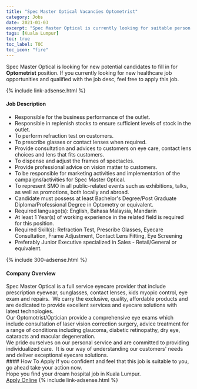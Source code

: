 ```yaml
---
title: "Spec Master Optical Vacancies Optometrist" 
category: Jobs 
date: 2021-01-03 
excerpt: "Spec Master Optical is currently looking for suitable person to fill in the Optometrist which positioned at Kuala Lumpur" 
tags: [Kuala Lumpur] 
toc: true 
toc_label: TOC 
toc_icon: "fire" 
--- 
```


<p>Spec Master Optical is looking for new potential candidates to fill in for <b>Optometrist</b> position. If you currently looking for new healthcare job opportunities and qualified with the job desc, feel free to apply this job.
</p>{% include link-adsense.html %} 
<div><div><div><h4>Job Description</h4></div></div><div><div><span><div><ul><li>Responsible for the business performance of the outlet.</li><li>Responsible in replenish stocks to ensure sufficient levels of stock in the outlet.</li><li>To perform refraction test on customers.</li><li>To prescribe glasses or contact lenses when required.</li><li>Provide consultation and advices to customers on eye care, contact lens choices and lens that fits customers.</li><li>To dispense and adjust the frames of spectacles.</li><li>Provide professional advice on vision matter to customers.</li><li>To be responsible for marketing activities and implementation of the campaigns/activities for Spec Master Optical.</li><li>To represent SMO in all public-related events such as exhibitions, talks, as well as promotions, both locally and abroad.</li><li>Candidate must possess at least Bachelor's Degree/Post Graduate Diploma/Professional Degree in Optometry or equivalent.</li><li>Required language(s):&#160;English, Bahasa Malaysia, Mandarin</li><li>At least 1&#160;Year(s) of working experience in the related field is required for this position.</li><li>Required Skill(s): Refraction Test, Prescribe Glasses, Eyecare Consultation, Frame Adjustment, Contact Lens Fitting, Eye Screening</li><li>Preferably Junior Executive specialized in Sales - Retail/General or equivalent.</li></ul></div></span></div></div></div> 
{% include 300-adsense.html %} 
<div><div><div><h4>Company Overview</h4></div></div><div><div><span><div><div>
	Spec Master Optical is a full service eyecare provider that include prescription eyewear, sunglasses, contact lenses, kids myopic control, eye exam and repairs.&#160; We carry the exclusive, quality, affordable products and are dedicated to provide excellent services and eyecare solutions with latest technologies.</div>
<div>
	Our Optomotrist/Optician provide a comprehensive eye exams which include consultation of laser vision correction surgery, advice treatment for a range of conditions including glaucoma, diabetic retinopathy, dry eye, cataracts and macular degeneration.</div>
<div>
	We pride ourselves on our personal service and are committed to providing individualized care.&#160; It is our way of understanding our customers' needs and deliver exceptional eyecare solutions.</div></div></span></div></div></div> 
#### How To Apply 
If you confident and feel that this job is suitable to you, go ahead take your action now. <br/> 
Hope you find your dream hospital job in Kuala Lumpur. <br/> 
<a href="https://www.jobstreet.com.my/en/job/optometrist-4445096?jobId=jobstreet-my-job-4445096&sectionRank=25&token=0~29b9583b-60b5-49f3-a2cd-bd0a6b9f6582&fr=SRP%20View%20In%20New%20Ta" class="btn btn--warning" target="_blank" rel="nofollow noopenner">Apply Online</a> 
{% include link-adsense.html %} 